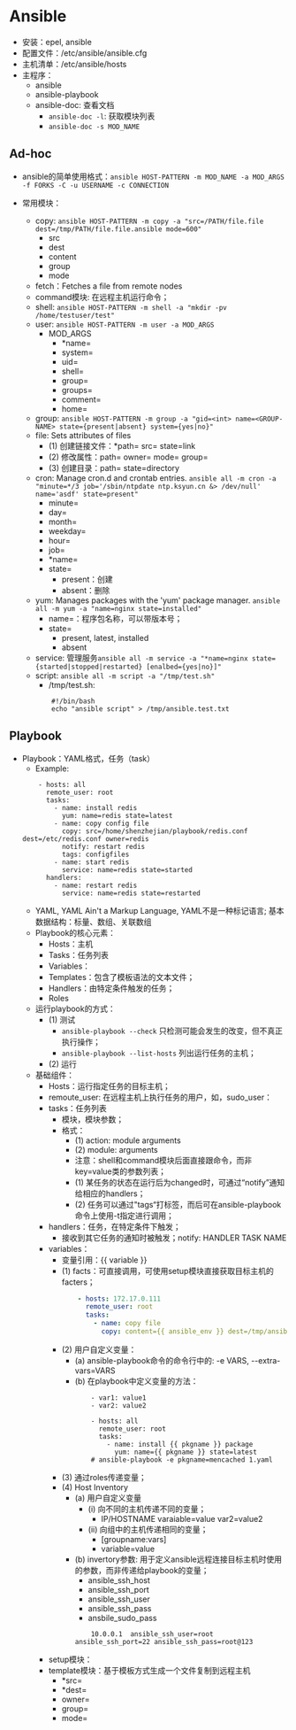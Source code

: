 # Ansible

- 安装：epel, ansible
- 配置文件：/etc/ansible/ansible.cfg
- 主机清单：/etc/ansible/hosts
- 主程序：
    - ansible
    - ansible-playbook
    - ansible-doc: 查看文档
        - `ansible-doc -l`: 获取模块列表
        - `ansible-doc -s MOD_NAME`

## Ad-hoc

- ansible的简单使用格式：`ansible HOST-PATTERN -m MOD_NAME -a MOD_ARGS -f FORKS -C -u USERNAME -c CONNECTION`

- 常用模块：
    - copy: `ansible HOST-PATTERN -m copy -a "src=/PATH/file.file dest=/tmp/PATH/file.file.ansible mode=600"`
        - src
        - dest
        - content
        - group
        - mode
    - fetch：Fetches a file from remote nodes
    - command模块: 在远程主机运行命令；
    - shell: `ansible HOST-PATTERN -m shell -a "mkdir -pv /home/testuser/test"`
    - user: `ansible HOST-PATTERN -m user -a MOD_ARGS`
        - MOD_ARGS
            - \*name=
            - system=
            - uid=
            - shell=
            - group=
            - groups=
            - comment=
            - home=
    - group: `ansible HOST-PATTERN -m group -a "gid=<int> name=<GROUP-NAME> state={present|absent} system={yes|no}"`
    - file: Sets attributes of files
        - (1) 创建链接文件：\*path= src= state=link
        - (2) 修改属性：path= owner= mode= group=
        - (3) 创建目录：path= state=directory
    - cron: Manage cron.d and crontab entries. `ansible all -m cron -a "minute=*/3 job='/sbin/ntpdate ntp.ksyun.cn &> /dev/null' name='asdf' state=present"`
        - minute=
        - day=
        - month=
        - weekday=
        - hour=
        - job=
        - \*name=
        - state=
            - present：创建
            - absent：删除
    - yum: Manages packages with the 'yum' package manager. `ansible all -m yum -a "name=nginx state=installed"`
        - name=：程序包名称，可以带版本号；
        - state=
            - present, latest, installed
            - absent
    - service: 管理服务`ansible all -m service -a "*name=nginx state={started|stopped|restarted} [enalbed={yes|no}]"`
    - script: `ansible all -m script -a "/tmp/test.sh"`
        - /tmp/test.sh:
        ```
            #!/bin/bash
            echo "ansible script" > /tmp/ansible.test.txt
        ```

## Playbook

- Playbook：YAML格式，任务（task）
    - Example:
    ```
        - hosts: all
          remote_user: root
          tasks:
            - name: install redis
              yum: name=redis state=latest
            - name: copy config file
              copy: src=/home/shenzhejian/playbook/redis.conf dest=/etc/redis.conf owner=redis
              notify: restart redis
              tags: configfiles
            - name: start redis
              service: name=redis state=started
          handlers:
            - name: restart redis
              service: name=redis state=restarted
    ```
    - YAML, YAML Ain't a Markup Language, YAML不是一种标记语言; 基本数据结构：标量、数组、关联数组
    - Playbook的核心元素：
        - Hosts：主机
        - Tasks：任务列表
        - Variables：
        - Templates：包含了模板语法的文本文件；
        - Handlers：由特定条件触发的任务；
        - Roles
    - 运行playbook的方式：
        - (1) 测试
            - `ansible-playbook --check` 只检测可能会发生的改变，但不真正执行操作；
            - `ansible-playbook --list-hosts` 列出运行任务的主机；
        - (2) 运行
    - 基础组件：
        - Hosts：运行指定任务的目标主机；
        - remoute_user: 在远程主机上执行任务的用户，如，sudo_user：
        - tasks：任务列表
            - 模块，模块参数；
            - 格式：
                - (1) action: module arguments
                - (2) module: arguments
                - 注意：shell和command模块后面直接跟命令，而非key=value类的参数列表；
                - (1) 某任务的状态在运行后为changed时，可通过“notify”通知给相应的handlers；
                - (2) 任务可以通过"tags“打标签，而后可在ansible-playbook命令上使用-t指定进行调用；
        - handlers：任务，在特定条件下触发；
            - 接收到其它任务的通知时被触发；notify: HANDLER TASK NAME
        - variables：
            - 变量引用：{{ variable }}
            - (1) facts：可直接调用，可使用setup模块直接获取目标主机的facters；
                ```yaml
                    - hosts: 172.17.0.111
                      remote_user: root
                      tasks:
                        - name: copy file
                          copy: content={{ ansible_env }} dest=/tmp/ansible.env
                ```
            - (2) 用户自定义变量：
                - (a) ansible-playbook命令的命令行中的: -e VARS, --extra-vars=VARS
                - (b) 在playbook中定义变量的方法：
                    ```
                        - var1: value1
                        - var2: value2
                    ```
                    ```
                        - hosts: all
                          remote_user: root
                          tasks:
                            - name: install {{ pkgname }} package
                              yum: name={{ pkgname }} state=latest
                        # ansible-playbook -e pkgname=mencached 1.yaml
                    ```
            - (3) 通过roles传递变量；
            - (4) Host Inventory
                - (a) 用户自定义变量
                    - (i) 向不同的主机传递不同的变量；
                        - IP/HOSTNAME varaiable=value var2=value2
                    - (ii) 向组中的主机传递相同的变量；
                        - [groupname:vars]
                        - variable=value
                - (b) invertory参数: 用于定义ansible远程连接目标主机时使用的参数，而非传递给playbook的变量；
                    - ansible_ssh_host
                    - ansible_ssh_port
                    - ansible_ssh_user
                    - ansible_ssh_pass
                    - ansbile_sudo_pass
                    ```/etc/ansible/hosts
                        10.0.0.1  ansible_ssh_user=root ansible_ssh_port=22 ansible_ssh_pass=root@123
                    ```
        - setup模块：
        - template模块：基于模板方式生成一个文件复制到远程主机
            - \*src=
            - \*dest=
            - owner=
            - group=
            - mode=

